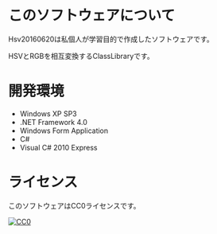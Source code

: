 # このソフトウェアについて #

Hsv20160620は私個人が学習目的で作成したソフトウェアです。

HSVとRGBを相互変換するClassLibraryです。

# 開発環境 #

* Windows XP SP3
* .NET Framework 4.0
* Windows Form Application
* C#
* Visual C# 2010 Express

# ライセンス #

このソフトウェアはCC0ライセンスです。

[![CC0](http://i.creativecommons.org/p/zero/1.0/88x31.png "CC0")](http://creativecommons.org/publicdomain/zero/1.0/deed.ja)
